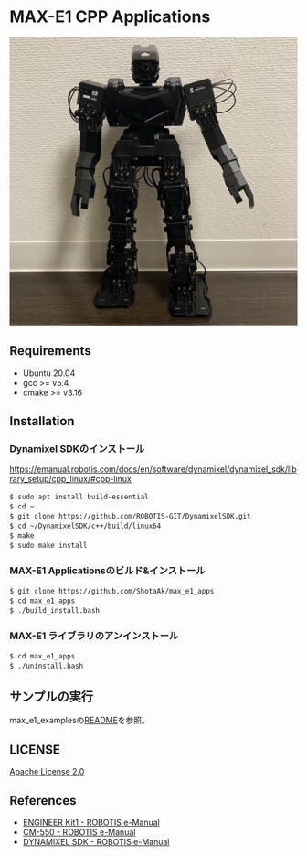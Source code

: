 # MAX-E1 CPP Applications

![MAX-E1](./resources/MAX-E1.JPG)

## Requirements

- Ubuntu 20.04
- gcc >= v5.4
- cmake >= v3.16

## Installation

### Dynamixel SDKのインストール

https://emanual.robotis.com/docs/en/software/dynamixel/dynamixel_sdk/library_setup/cpp_linux/#cpp-linux

```sh
$ sudo apt install build-essential
$ cd ~
$ git clone https://github.com/ROBOTIS-GIT/DynamixelSDK.git
$ cd ~/DynamixelSDK/c++/build/linux64
$ make
$ sudo make install
```

### MAX-E1 Applicationsのビルド&インストール

```sh
$ git clone https://github.com/ShotaAk/max_e1_apps
$ cd max_e1_apps
$ ./build_install.bash
```

### MAX-E1 ライブラリのアンインストール

```sh
$ cd max_e1_apps
$ ./uninstall.bash
```

## サンプルの実行

max_e1_examplesの[README](./max_e1_examples/README.md)を参照。

## LICENSE

[Apache License 2.0](./LICENSE)

## References

- [ENGINEER Kit1 - ROBOTIS e-Manual](https://emanual.robotis.com/docs/en/edu/engineer/kit1/)
- [CM-550 - ROBOTIS e-Manual](https://emanual.robotis.com/docs/en/parts/controller/cm-550/)
- [DYNAMIXEL SDK - ROBOTIS e-Manual](https://emanual.robotis.com/docs/en/software/dynamixel/dynamixel_sdk/overview/)
